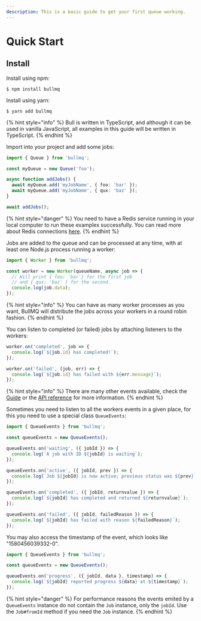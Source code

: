 ```yaml
---
description: This is a basic guide to get your first queue working.
---
```


# Quick Start

## Install

Install using npm:

```
$ npm install bullmq
```

Install using yarn:

```
$ yarn add bullmq
```

{% hint style="info" %}
Bull is written in TypeScript, and although it can be used in vanilla JavaScript, all examples in this guide will be written in TypeScript.
{% endhint %}

Import into your project and add some jobs:

```typescript
import { Queue } from 'bullmq';

const myQueue = new Queue('foo');

async function addJobs() {
  await myQueue.add('myJobName', { foo: 'bar' });
  await myQueue.add('myJobName', { qux: 'baz' });
}

await addJobs();
```

{% hint style="danger" %}
You need to have a Redis service running in your local computer to run these examples successfully. You can read more about Redis connections [here](guide/connections.md).
{% endhint %}

Jobs are added to the queue and can be processed at any time, with at least one Node.js process running a worker:

```typescript
import { Worker } from 'bullmq';

const worker = new Worker(queueName, async job => {
  // Will print { foo: 'bar'} for the first job
  // and { qux: 'baz' } for the second.
  console.log(job.data);
});
```

{% hint style="info" %}
You can have as many worker processes as you want, BullMQ will distribute the jobs across your workers in a round robin fashion.
{% endhint %}

You can listen to completed (or failed) jobs by attaching listeners to the workers:

```typescript
worker.on('completed', job => {
  console.log(`${job.id} has completed!`);
});

worker.on('failed', (job, err) => {
  console.log(`${job.id} has failed with ${err.message}`);
});
```

{% hint style="info" %}
There are many other events available, check the [Guide](guide/events.md) or the [API reference](broken-reference) for more information.
{% endhint %}

Sometimes you need to listen to all the workers events in a given place, for this you need to use a special class `QueueEvents`:

```typescript
import { QueueEvents } from 'bullmq';

const queueEvents = new QueueEvents();

queueEvents.on('waiting', ({ jobId }) => {
  console.log(`A job with ID ${jobId} is waiting`);
});

queueEvents.on('active', ({ jobId, prev }) => {
  console.log(`Job ${jobId} is now active; previous status was ${prev}`);
});

queueEvents.on('completed', ({ jobId, returnvalue }) => {
  console.log(`${jobId} has completed and returned ${returnvalue}`);
});

queueEvents.on('failed', ({ jobId, failedReason }) => {
  console.log(`${jobId} has failed with reason ${failedReason}`);
});
```

You may also access the timestamp of the event, which looks like "1580456039332-0".

```typescript
import { QueueEvents } from 'bullmq';

const queueEvents = new QueueEvents();

queueEvents.on('progress', ({ jobId, data }, timestamp) => {
  console.log(`${jobId} reported progress ${data} at ${timestamp}`);
});
```

{% hint style="danger" %}
For performance reasons the events emited by a `QueueEvents` instance do not contain the `Job` instance, only the `jobId`. Use the `Job#fromId` method if you need the `Job` instance.
{% endhint %}

